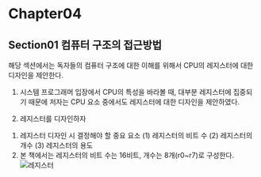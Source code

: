 # Chapter04
## Section01 컴퓨터 구조의 접근방법
해당 섹션에서는 독자들의 컴퓨터 구조에 대한 이해를 위해서 CPU의 레지스터에 대한 디자인을 제안한다. 

1. 시스템 프로그래머 입장에서 CPU의 특성을 바라볼 때, 대부분 레지스터에 집중되기 때문에 저자는 CPU 요소 중에서도 레지스터에 대한 디자인을 제안하였다.

2. 레지스터를 디자인하자

  1) 레지스터 디자인 시 결정해야 할 중요 요소
    (1) 레지스터의 비트 수
    (2) 레지스터의 개수
    (3) 레지스터의 용도  
  2) 본 책에서는 레지스터의 비트 수는 16비트, 개수는 8개(r0~r7)로 구성한다.
      ![레지스터](https://user-images.githubusercontent.com/95362065/145414181-4b1c010b-d5c3-415f-b222-4baabc3ae7b5.png)


